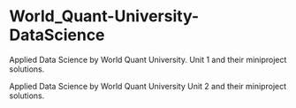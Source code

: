 # World_Quant-University-DataScience
Applied Data Science by World Quant University. Unit 1 and their miniproject solutions.

Applied Data Science by World Quant University Unit 2 and their miniproject solutions.
